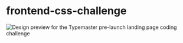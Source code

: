# frontend-css-challenge

![Design preview for the Typemaster pre-launch landing page
 coding challenge](preview.png)
